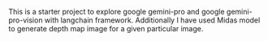 This is a starter project to explore google gemini-pro and google gemini-pro-vision with langchain framework. Additionally I have used Midas model to generate depth map image for a given particular image.

